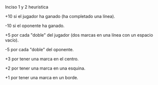 Inciso 1 y 2 heuristica

+10 si el jugador ha ganado (ha completado una línea).

-10 si el oponente ha ganado.

+5 por cada "doble" del jugador (dos marcas en una línea con un espacio vacío).

-5 por cada "doble" del oponente.

+3 por tener una marca en el centro.

+2 por tener una marca en una esquina.

+1 por tener una marca en un borde.
